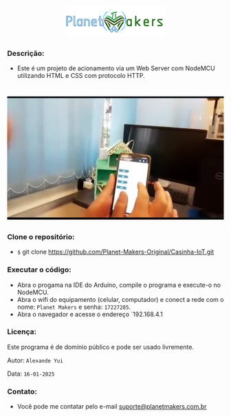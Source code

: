 <h1 align="center">
  <img src="./src/assets/image/logo_bar.png">
</h1>

### Descrição:

- Este é um projeto de acionamento via um Web Server com NodeMCU utilizando HTML e CSS com protocolo HTTP.

<h1 align="left">
  <img src="./src/assets/image/IoT.jpeg">
</h1>

### Clone o repositório:

- `$` git clone https://github.com/Planet-Makers-Original/Casinha-IoT.git

### Executar o código:

- Abra o progama na IDE do Arduíno, compile o programa e execute-o no NodeMCU.
- Abra o wifi do equipamento (celular, computador) e conect a rede com o nome: `Planet Makers` e senha: `17227285`.
- Abra o navegador e acesse o endereço `192.168.4.1

### Licença:

Este programa é de domínio público e pode ser usado livremente.

Autor: `Alexande Yui`

Data: `16-01-2025`

### Contato:

- Você pode me contatar pelo e-mail [suporte@planetmakers.com.br](mailto:supote@planetmakers.com.br)
